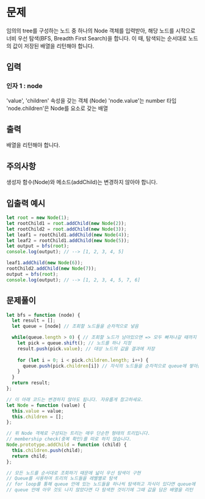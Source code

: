 # 문제
임의의 tree를 구성하는 노드 중 하나의 Node 객체를 입력받아, 해당 노드를 시작으로 너비 우선 탐색(BFS, Breadth First Search)을 합니다. 이 때, 탐색되는 순서대로 노드의 값이 저장된 배열을 리턴해야 합니다.

## 입력
### 인자 1 : node
'value', 'children' 속성을 갖는 객체 (Node)
'node.value'는 number 타입
'node.children'은 Node를 요소로 갖는 배열

## 출력
배열을 리턴해야 합니다.

## 주의사항
생성자 함수(Node)와 메소드(addChild)는 변경하지 않아야 합니다.

## 입출력 예시
```javascript
let root = new Node(1);
let rootChild1 = root.addChild(new Node(2));
let rootChild2 = root.addChild(new Node(3));
let leaf1 = rootChild1.addChild(new Node(4));
let leaf2 = rootChild1.addChild(new Node(5));
let output = bfs(root);
console.log(output); // --> [1, 2, 3, 4, 5]

leaf1.addChild(new Node(6));
rootChild2.addChild(new Node(7));
output = bfs(root);
console.log(output); // --> [1, 2, 3, 4, 5, 7, 6]
```

## 문제풀이
```javascript
let bfs = function (node) {
  let result = [];
  let queue = [node] // 조회할 노드들을 순차적으로 넣음

  while(queue.length > 0) { // 조회할 노드가 남아있으면 => 모두 빠져나갈 때까지
    let pick = queue.shift(); // 노드를 하나 지정
    result.push(pick.value); // 대상 노드의 값을 결과에 저장
    
    for (let i = 0; i < pick.children.length; i++) {
      queue.push(pick.children[i]) // 자식의 노드들을 순차적으로 queue에 쌓아준다.
    }
  }
  return result;
};

// 이 아래 코드는 변경하지 않아도 됩니다. 자유롭게 참고하세요.
let Node = function (value) {
  this.value = value;
  this.children = [];
};

// 위 Node 객체로 구성되는 트리는 매우 단순한 형태의 트리입니다.
// membership check(중복 확인)를 따로 하지 않습니다.
Node.prototype.addChild = function (child) {
  this.children.push(child);
  return child;
};

// 모든 노드를 순서대로 조회하기 때문에 넓이 우선 탐색이 구현
// Queue를 사용하여 트리의 노드들을 레벨별로 탐색
// for loop를 통해 queue 안에 있는 노드들을 하나씩 탐색하고 자식이 있다면 queue에 넣음
// queue 안에 아무 것도 나지 않았다면 다 탐색한 것이기에 그때 값을 담은 배열을 리턴
```
